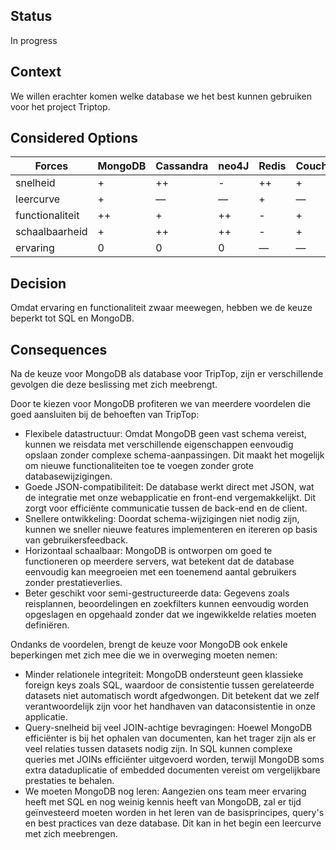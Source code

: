 ## Status

In progress

## Context

We willen erachter komen welke database we het best kunnen gebruiken voor het project Triptop.

## Considered Options

| Forces | MongoDB | Cassandra | neo4J | Redis | Couchbase | SQL |
| --- | --- | --- | --- | --- | --- | --- |
| snelheid | + | ++ | - | ++ | + | - |
| leercurve | + | — | — | + | — | ++ |
| functionaliteit | ++ | + | ++ | - | + | ++ |
| schaalbaarheid | + | ++ | ++ | - | + | - |
| ervaring | 0 | 0 | 0 | — | — | ++ |

## Decision

Omdat ervaring en functionaliteit zwaar meewegen, hebben we de keuze beperkt tot SQL en MongoDB.

## Consequences

Na de keuze voor MongoDB als database voor TripTop, zijn er verschillende gevolgen die deze beslissing met zich meebrengt.

Door te kiezen voor MongoDB profiteren we van meerdere voordelen die goed aansluiten bij de behoeften van TripTop:

- Flexibele datastructuur: Omdat MongoDB geen vast schema vereist, kunnen we reisdata met verschillende eigenschappen eenvoudig opslaan zonder complexe schema-aanpassingen. Dit maakt het mogelijk om nieuwe functionaliteiten toe te voegen zonder grote databasewijzigingen.
- Goede JSON-compatibiliteit: De database werkt direct met JSON, wat de integratie met onze webapplicatie en front-end vergemakkelijkt. Dit zorgt voor efficiënte communicatie tussen de back-end en de client.
- Snellere ontwikkeling: Doordat schema-wijzigingen niet nodig zijn, kunnen we sneller nieuwe features implementeren en itereren op basis van gebruikersfeedback.
- Horizontaal schaalbaar: MongoDB is ontworpen om goed te functioneren op meerdere servers, wat betekent dat de database eenvoudig kan meegroeien met een toenemend aantal gebruikers zonder prestatieverlies.
- Beter geschikt voor semi-gestructureerde data: Gegevens zoals reisplannen, beoordelingen en zoekfilters kunnen eenvoudig worden opgeslagen en opgehaald zonder dat we ingewikkelde relaties moeten definiëren.

Ondanks de voordelen, brengt de keuze voor MongoDB ook enkele beperkingen met zich mee die we in overweging moeten nemen:

- Minder relationele integriteit: MongoDB ondersteunt geen klassieke foreign keys zoals SQL, waardoor de consistentie tussen gerelateerde datasets niet automatisch wordt afgedwongen. Dit betekent dat we zelf verantwoordelijk zijn voor het handhaven van dataconsistentie in onze applicatie.
- Query-snelheid bij veel JOIN-achtige bevragingen: Hoewel MongoDB efficiënter is bij het ophalen van documenten, kan het trager zijn als er veel relaties tussen datasets nodig zijn. In SQL kunnen complexe queries met JOINs efficiënter uitgevoerd worden, terwijl MongoDB soms extra dataduplicatie of embedded documenten vereist om vergelijkbare prestaties te behalen.
- We moeten MongoDB nog leren: Aangezien ons team meer ervaring heeft met SQL en nog weinig kennis heeft van MongoDB, zal er tijd geïnvesteerd moeten worden in het leren van de basisprincipes, query's en best practices van deze database. Dit kan in het begin een leercurve met zich meebrengen.